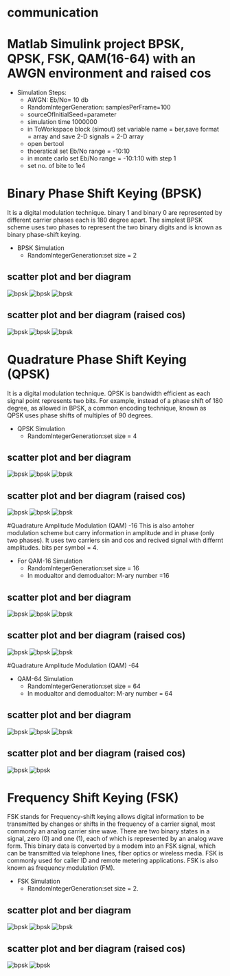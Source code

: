 # communication
# Matlab Simulink project BPSK, QPSK, FSK, QAM(16-64) with an AWGN environment and raised cos


- Simulation Steps:
  - AWGN: Eb/No= 10 db 
  - RandomIntegerGeneration: samplesPerFrame=100 
  - sourceOfInitialSeed=parameter
  - simulation time 1000000
  - in ToWorkspace block (simout) set variable name = ber,save format = array and save 2-D signals = 2-D array
  - open bertool
  - thoeratical set Eb/No range = -10:10 
  - in monte carlo set Eb/No range = -10:1:10 with step 1
  - set no. of bite to 1e4 
  
# Binary Phase Shift Keying (BPSK)
It is a digital modulation technique. 
binary 1 and binary 0 are represented by different carrier phases each is 180 degree apart.
The simplest BPSK scheme uses two phases to represent the two binary digits and is known as binary phase-shift keying.

- BPSK Simulation
  - RandomIntegerGeneration:set size = 2
## scatter plot and ber diagram 
![bpsk](https://github.com/mohameDMEDO97/communication/blob/master/bpsk/bbsk%20before%20noise.PNG)
![bpsk](https://github.com/mohameDMEDO97/communication/blob/master/bpsk/bpsk%20after%20noise.PNG)
![bpsk](https://github.com/mohameDMEDO97/communication/blob/master/bpsk/bpsk%20ber.png)

## scatter plot and ber diagram (raised cos)
![bpsk](https://github.com/mohameDMEDO97/communication/blob/master/raised%20cosine/bpsk/bpsk%20before%20raised.PNG)
![bpsk](https://github.com/mohameDMEDO97/communication/blob/master/raised%20cosine/bpsk/bpsk%20raised%20after%20.PNG)
![bpsk](https://github.com/mohameDMEDO97/communication/blob/master/raised%20cosine/bpsk/bpsk%20raised.PNG)  
  
  
# Quadrature Phase Shift Keying (QPSK)
It is a digital modulation technique.
QPSK is bandwidth efficient as each signal point represents two bits. 
For example, instead of a phase shift of 180 degree, as allowed in BPSK, 
a common encoding technique, known as QPSK uses phase shifts of multiples of 90 degrees.

- QPSK Simulation
  - RandomIntegerGeneration:set size = 4
## scatter plot and ber diagram 
![bpsk](https://github.com/mohameDMEDO97/communication/blob/master/qpsk/qpsk%20before%20noise.PNG)
![bpsk](https://github.com/mohameDMEDO97/communication/blob/master/qpsk/qpsk%20after%20noise.PNG)
![bpsk](https://github.com/mohameDMEDO97/communication/blob/master/qpsk/qpsk.png)  

## scatter plot and ber diagram (raised cos)
![bpsk](https://github.com/mohameDMEDO97/communication/blob/master/raised%20cosine/qpsk/qpsk%20before%20raised.PNG)
![bpsk](https://github.com/mohameDMEDO97/communication/blob/master/raised%20cosine/qpsk/qpsk%20raised%20after.PNG)
![bpsk](https://github.com/mohameDMEDO97/communication/blob/master/raised%20cosine/qpsk/qpsk%20raised.PNG)  
  
  

#Quadrature Amplitude Modulation (QAM) -16
This is also antoher modulation scheme but carry information in amplitude and in phase (only two phases). It uses two carriers sin and cos and recived signal with differnt amplitudes. bits per symbol = 4.

- For QAM-16 Simulation
  - RandomIntegerGeneration:set size = 16
  - In modualtor and demodualtor: M-ary number =16
  
## scatter plot and ber diagram 
![bpsk](https://github.com/mohameDMEDO97/communication/blob/master/qam16/qam%20before.PNG)
![bpsk](https://github.com/mohameDMEDO97/communication/blob/master/qam16/qam%2016%20after.PNG)
![bpsk](https://github.com/mohameDMEDO97/communication/blob/master/qam16/qam.png)  
  
 ## scatter plot and ber diagram (raised cos)
![bpsk](https://github.com/mohameDMEDO97/communication/blob/master/raised%20cosine/qam%2016/qam%20raised%20before.PNG)
![bpsk](https://github.com/mohameDMEDO97/communication/blob/master/raised%20cosine/qam%2016/qam%20after%20raised.PNG)
![bpsk](https://github.com/mohameDMEDO97/communication/blob/master/raised%20cosine/qam%2016/qam%20raised.PNG)  


#Quadrature Amplitude Modulation (QAM) -64

- QAM-64 Simulation
  - RandomIntegerGeneration:set size = 64
  - In modualtor and demodualtor: M-ary number = 64
  
## scatter plot and ber diagram 
![bpsk](https://github.com/mohameDMEDO97/communication/blob/master/qam64/qam64%20before.PNG)
![bpsk](https://github.com/mohameDMEDO97/communication/blob/master/qam64/qam64%20after%20noise.PNG)
![bpsk](https://github.com/mohameDMEDO97/communication/blob/master/qam64/qam64.png)  

## scatter plot and ber diagram (raised cos)
![bpsk](https://github.com/mohameDMEDO97/communication/blob/master/raised%20cosine/qam64/qam64%20raised%20after.PNG)
![bpsk](https://github.com/mohameDMEDO97/communication/blob/master/raised%20cosine/qam64/qam64%20raised.PNG) 

# Frequency Shift Keying (FSK)
FSK stands for Frequency-shift keying
allows digital information to be transmitted by changes or shifts in the frequency of a carrier signal, 
most commonly an analog carrier sine wave. There are two binary states in a signal, zero (0) and one (1), each of which is represented by an analog wave form.
This binary data is converted by a modem into an FSK signal, which can be transmitted via telephone lines, fiber optics or wireless media.
FSK is commonly used for caller ID and remote metering applications.
FSK is also known as frequency modulation (FM).

- FSK Simulation
  - RandomIntegerGeneration:set size = 2.
  
## scatter plot and ber diagram 
![bpsk](https://github.com/mohameDMEDO97/communication/blob/master/fsk/fsk%20before.PNG)
![bpsk](https://github.com/mohameDMEDO97/communication/blob/master/fsk/fsk%20after%20.PNG)
![bpsk](https://github.com/mohameDMEDO97/communication/blob/master/fsk/fsk-d.png)  


## scatter plot and ber diagram (raised cos)
![bpsk](https://github.com/mohameDMEDO97/communication/blob/master/raised%20cosine/fsk/fsk%20raised%20before.PNG)
![bpsk](https://github.com/mohameDMEDO97/communication/blob/master/raised%20cosine/fsk/fsk%20raised%20beofre.PNG)
  
  
